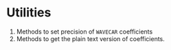 # Utilities
1. Methods to set precision of `WAVECAR` coefficients
2. Methods to get the plain text version of coefficients.

